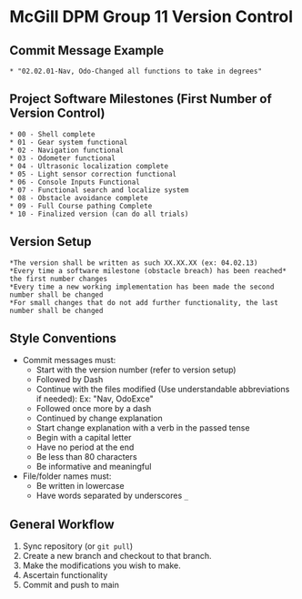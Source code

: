 # McGill DPM Group 11 Version Control

## Commit Message Example
	* "02.02.01-Nav, Odo-Changed all functions to take in degrees"

## Project Software Milestones (First Number of Version Control)
	* 00 - Shell complete
	* 01 - Gear system functional
	* 02 - Navigation functional
	* 03 - Odometer functional
	* 04 - Ultrasonic localization complete
	* 05 - Light sensor correction functional
	* 06 - Console Inputs Functional
	* 07 - Functional search and localize system
	* 08 - Obstacle avoidance complete
	* 09 - Full Course pathing Complete
	* 10 - Finalized version (can do all trials)
	
	
## Version Setup
	*The version shall be written as such XX.XX.XX (ex: 04.02.13)
	*Every time a software milestone (obstacle breach) has been reached* the first number changes
	*Every time a new working implementation has been made the second number shall be changed
	*For small changes that do not add further functionality, the last number shall be changed

## Style Conventions
  * Commit messages must:
	* Start with the version number (refer to version setup)
	* Followed by Dash
    * Continue with the files modified (Use understandable abbreviations if needed): Ex: "Nav, OdoExce"
	* Followed once more by a dash
	* Continued by change explanation
    * Start change explanation with a verb in the passed tense
    * Begin with a capital letter
    * Have no period at the end
    * Be less than 80 characters
    * Be informative and meaningful
  * File/folder names must:
    * Be written in lowercase
    * Have words separated by underscores `_`
	
	
## General Workflow
1. Sync repository (or `git pull`)
2. Create a new branch  and checkout to that branch.
3. Make the modifications you wish to make.
4. Ascertain functionality
5. Commit and push to main
